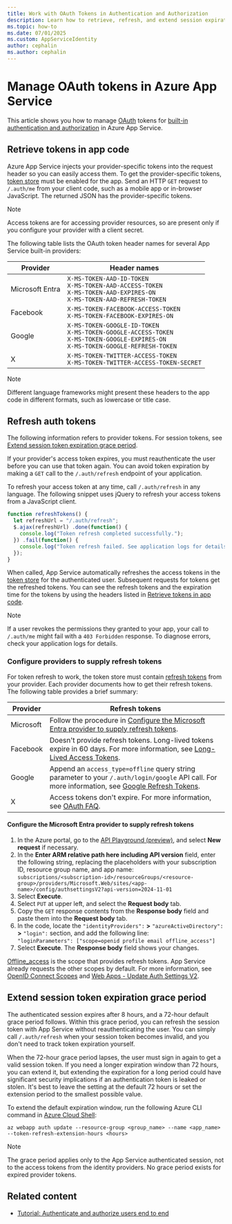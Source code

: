 ```yaml
---
title: Work with OAuth Tokens in Authentication and Authorization
description: Learn how to retrieve, refresh, and extend session expiration for OAuth tokens when you use Azure App Service built-in authentication and authorization.
ms.topic: how-to
ms.date: 07/01/2025
ms.custom: AppServiceIdentity
author: cephalin
ms.author: cephalin
---
```


# Manage OAuth tokens in Azure App Service

This article shows you how to manage [OAuth](/security/business/security-101/what-is-oauth) tokens for [built-in authentication and authorization](overview-authentication-authorization.md) in Azure App Service.

## Retrieve tokens in app code

Azure App Service injects your provider-specific tokens into the request header so you can easily access them. To get the provider-specific tokens, [token store](overview-authentication-authorization.md#token-store) must be enabled for the app. Send an HTTP `GET` request to `/.auth/me` from your client code, such as a mobile app or in-browser JavaScript. The returned JSON has the provider-specific tokens.

> [!NOTE]
> Access tokens are for accessing provider resources, so are present only if you configure your provider with a client secret.

The following table lists the OAuth token header names for several App Service built-in providers:

| Provider | Header names |
|-|-|
| Microsoft Entra | `X-MS-TOKEN-AAD-ID-TOKEN` <br/> `X-MS-TOKEN-AAD-ACCESS-TOKEN` <br/> `X-MS-TOKEN-AAD-EXPIRES-ON`  <br/> `X-MS-TOKEN-AAD-REFRESH-TOKEN` |
| Facebook | `X-MS-TOKEN-FACEBOOK-ACCESS-TOKEN` <br/> `X-MS-TOKEN-FACEBOOK-EXPIRES-ON` |
| Google | `X-MS-TOKEN-GOOGLE-ID-TOKEN` <br/> `X-MS-TOKEN-GOOGLE-ACCESS-TOKEN` <br/> `X-MS-TOKEN-GOOGLE-EXPIRES-ON` <br/> `X-MS-TOKEN-GOOGLE-REFRESH-TOKEN` |
| X | `X-MS-TOKEN-TWITTER-ACCESS-TOKEN` <br/> `X-MS-TOKEN-TWITTER-ACCESS-TOKEN-SECRET` |

> [!NOTE]
> Different language frameworks might present these headers to the app code in different formats, such as lowercase or title case.

## Refresh auth tokens

The following information refers to provider tokens. For session tokens, see [Extend session token expiration grace period](#extend-session-token-expiration-grace-period).

If your provider's access token expires, you must reauthenticate the user before you can use that token again. You can avoid token expiration by making a `GET` call to the `/.auth/refresh` endpoint of your application.

To refresh your access token at any time, call `/.auth/refresh` in any language. The following snippet uses jQuery to refresh your access tokens from a JavaScript client.

```javascript
function refreshTokens() {
  let refreshUrl = "/.auth/refresh";
  $.ajax(refreshUrl) .done(function() {
    console.log("Token refresh completed successfully.");
  }) .fail(function() {
    console.log("Token refresh failed. See application logs for details.");
  });
}
```

When called, App Service automatically refreshes the access tokens in the [token store](overview-authentication-authorization.md#token-store) for the authenticated user. Subsequent requests for tokens get the refreshed tokens. You can see the refresh tokens and the expiration time for the tokens by using the headers listed in [Retrieve tokens in app code](#retrieve-tokens-in-app-code).

>[!NOTE]
>If a user revokes the permissions they granted to your app, your call to `/.auth/me` might fail with a `403 Forbidden` response. To diagnose errors, check your application logs for details.

### Configure providers to supply refresh tokens

For token refresh to work, the token store must contain [refresh tokens](/entra/identity-platform/refresh-tokens) from your provider. Each provider documents how to get their refresh tokens. The following table provides a brief summary:

| Provider | Refresh tokens |
|-|-|
| Microsoft | Follow the procedure in [Configure the Microsoft Entra provider to supply refresh tokens](#configure-the-microsoft-entra-provider-to-supply-refresh-tokens). |
| Facebook | Doesn't provide refresh tokens. Long-lived tokens expire in 60 days. For more information, see [Long-Lived Access Tokens](https://developers.facebook.com/docs/facebook-login/guides/access-tokens/get-long-lived/). |
| Google | Append an `access_type=offline` query string parameter to your `/.auth/login/google` API call. For more information, see [Google Refresh Tokens](https://developers.google.com/identity/protocols/OpenIDConnect#refresh-tokens).|
| X | Access tokens don't expire. For more information, see [OAuth FAQ](https://developer.x.com/en/docs/authentication/faq). |

#### Configure the Microsoft Entra provider to supply refresh tokens

1. In the Azure portal, go to the [API Playground (preview)](https://portal.azure.com/#view/Microsoft_Azure_Resources/ArmPlayground), and select **New request** if necessary.
1. In the **Enter ARM relative path here including API version** field, enter the following string, replacing the placeholders with your subscription ID, resource group name, and app name:<br>`subscriptions/<subscription-id>/resourceGroups/<resource-group>/providers/Microsoft.Web/sites/<app-name>/config/authsettingsV2?api-version=2024-11-01`
1. Select **Execute**.
1. Select `PUT` at upper left, and select the **Request body** tab.
1. Copy the `GET` response contents from the **Response body** field and paste them into the **Request body** tab.
1. In the code, locate the `"identityProviders":` **>** `"azureActiveDirectory":` **>** `"login":` section, and add the following line:<br>`"loginParameters": ["scope=openid profile email offline_access"]`
1. Select **Execute**. The **Response body** field shows your changes.

[Offline_access](/entra/identity-platform/scopes-oidc#the-offline_access-scope) is the scope that provides refresh tokens. App Service already requests the other scopes by default. For more information, see [OpenID Connect Scopes](/entra/identity-platform/scopes-oidc#openid-connect-scopes) and [Web Apps - Update Auth Settings V2](/rest/api/appservice/web-apps/update-auth-settings-v-2).

## Extend session token expiration grace period

The authenticated session expires after 8 hours, and a 72-hour default grace period follows. Within this grace period, you can refresh the session token with App Service without reauthenticating the user. You can simply call `/.auth/refresh` when your session token becomes invalid, and you don't need to track token expiration yourself.

When the 72-hour grace period lapses, the user must sign in again to get a valid session token. If you need a longer expiration window than 72 hours, you can extend it, but extending the expiration for a long period could have significant security implications if an authentication token is leaked or stolen. It's best to leave the setting at the default 72 hours or set the extension period to the smallest possible value.

To extend the default expiration window, run the following Azure CLI command in [Azure Cloud Shell](../cloud-shell/overview.md):

```azurecli-interactive
az webapp auth update --resource-group <group_name> --name <app_name> --token-refresh-extension-hours <hours>
```

> [!NOTE]
> The grace period applies only to the App Service authenticated session, not to the access tokens from the identity providers. No grace period exists for expired provider tokens.

## Related content

- [Tutorial: Authenticate and authorize users end to end](tutorial-auth-aad.md)
